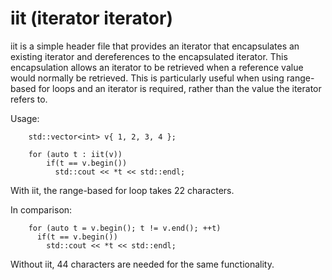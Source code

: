 iit (iterator iterator)
===

iit is a simple header file that provides an iterator that encapsulates an existing iterator
and dereferences to the encapsulated iterator. This encapsulation allows an iterator to be 
retrieved when a reference value would normally be retrieved. This is particularly useful
when using range-based for loops and an iterator is required, rather than the value the iterator
refers to.

Usage:

    	std::vector<int> v{ 1, 2, 3, 4 };
    
    	for (auto t : iit(v))
    	    if(t == v.begin())
    	      std::cout << *t << std::endl;

With iit, the range-based for loop takes 22 characters. 

In comparison:
    
    	for (auto t = v.begin(); t != v.end(); ++t)
    	  if(t == v.begin())
    	    std::cout << *t << std::endl;

Without iit, 44 characters are needed for the same functionality.

